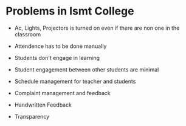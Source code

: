 # Problems in Ismt College

* Ac, Lights, Projectors is turned on even if there are non one in the classroom

* Attendence has to be done manually

* Students don't engage in learning

* Student engagement between other students are minimal

* Schedule management for teacher and students

* Complaint management and feedback

* Handwritten Feedback

* Transparency
